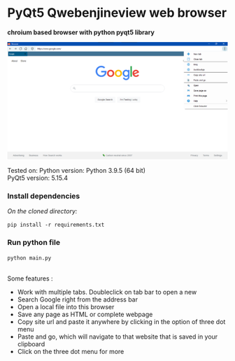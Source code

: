 # PyQt5 Qwebenjineview web browser
**chroium based browser with python pyqt5 library**

<img src="./browser-screenshot.png" alt="Screenshot"/>

Tested on:
Python version: Python 3.9.5 (64 bit)<br>
PyQt5 version: 5.15.4

<h3>Install dependencies</h3>
<i>On the cloned directory:</i>

```
pip install -r requirements.txt
```

<h3>Run python file</h3>

```
python main.py
```

<br>
Some features :
<ul>
  <li>Work with multiple tabs. Doubleclick on tab bar to open a new</li>
  <li>Search Google right from the address bar</li>  
  <li>Open a local file into this browser</li>
  <li>Save any page as HTML or complete webpage</li>
  <li>Copy site url and paste it anywhere by clicking in the option of three dot menu</li>
  <li>Paste and go, which will navigate to that website that is saved in your clipboard</li>
  <li>Click on the three dot menu for more</li>
</ul>
<br>

